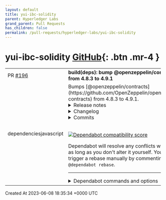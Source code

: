 ```yaml
---
layout: default
title: yui-ibc-solidity
parent: Hyperledger Labs
grand_parent: Pull Requests
has_children: false
permalink: /pull-requests/hyperledger-labs/yui-ibc-solidity
---
```


# yui-ibc-solidity <span class="fs-3 right-align">[GitHub](https://github.com/hyperledger-labs/yui-ibc-solidity){: .btn .mr-4 }</span>


<div>
    <table>
        <tr>
            <td>
                PR <a href="https://github.com/hyperledger-labs/yui-ibc-solidity/pull/196" class=".btn">#196</a>
            </td>
            <td>
                <b>
                    build(deps): bump @openzeppelin/contracts from 4.8.3 to 4.9.1
                </b>
            </td>
        </tr>
        <tr>
            <td>
                <span class="chip">dependencies</span><span class="chip">javascript</span>
            </td>
            <td>
                Bumps [@openzeppelin/contracts](https://github.com/OpenZeppelin/openzeppelin-contracts) from 4.8.3 to 4.9.1.
<details>
<summary>Release notes</summary>
<p><em>Sourced from <a href="https://github.com/OpenZeppelin/openzeppelin-contracts/releases"><code>@​openzeppelin/contracts</code>'s releases</a>.</em></p>
<blockquote>
<h2>v4.9.1</h2>
<blockquote>
<p><strong>Note</strong>
This release contains a fix for <a href="https://github.com/OpenZeppelin/openzeppelin-contracts/security/advisories/GHSA-5h3x-9wvq-w4m2">https://github.com/OpenZeppelin/openzeppelin-contracts/security/advisories/GHSA-5h3x-9wvq-w4m2</a>.</p>
</blockquote>
<ul>
<li><code>Governor</code>: Add a mechanism to restrict the address of the proposer using a suffix in the description.</li>
</ul>
<h2>v4.9.0</h2>
<ul>
<li><code>ReentrancyGuard</code>: Add a <code>_reentrancyGuardEntered</code> function to expose the guard status. (<a href="https://redirect.github.com/OpenZeppelin/openzeppelin-contracts/pull/3714">#3714</a>)</li>
<li><code>ERC721Wrapper</code>: add a new extension of the <code>ERC721</code> token which wraps an underlying token. Deposit and withdraw guarantee that the ownership of each token is backed by a corresponding underlying token with the same identifier. (<a href="https://redirect.github.com/OpenZeppelin/openzeppelin-contracts/pull/3863">#3863</a>)</li>
<li><code>EnumerableMap</code>: add a <code>keys()</code> function that returns an array containing all the keys. (<a href="https://redirect.github.com/OpenZeppelin/openzeppelin-contracts/pull/3920">#3920</a>)</li>
<li><code>Governor</code>: add a public <code>cancel(uint256)</code> function. (<a href="https://redirect.github.com/OpenZeppelin/openzeppelin-contracts/pull/3983">#3983</a>)</li>
<li><code>Governor</code>: Enable timestamp operation for blockchains without a stable block time. This is achieved by connecting a Governor's internal clock to match a voting token's EIP-6372 interface. (<a href="https://redirect.github.com/OpenZeppelin/openzeppelin-contracts/pull/3934">#3934</a>)</li>
<li><code>Strings</code>: add <code>equal</code> method. (<a href="https://redirect.github.com/OpenZeppelin/openzeppelin-contracts/pull/3774">#3774</a>)</li>
<li><code>IERC5313</code>: Add an interface for EIP-5313 that is now final. (<a href="https://redirect.github.com/OpenZeppelin/openzeppelin-contracts/pull/4013">#4013</a>)</li>
<li><code>IERC4906</code>: Add an interface for ERC-4906 that is now Final. (<a href="https://redirect.github.com/OpenZeppelin/openzeppelin-contracts/pull/4012">#4012</a>)</li>
<li><code>StorageSlot</code>: Add support for <code>string</code> and <code>bytes</code>. (<a href="https://redirect.github.com/OpenZeppelin/openzeppelin-contracts/pull/4008">#4008</a>)</li>
<li><code>Votes</code>, <code>ERC20Votes</code>, <code>ERC721Votes</code>: support timestamp checkpointing using EIP-6372. (<a href="https://redirect.github.com/OpenZeppelin/openzeppelin-contracts/pull/3934">#3934</a>)</li>
<li><code>ERC4626</code>: Add mitigation to the inflation attack through virtual shares and assets. (<a href="https://redirect.github.com/OpenZeppelin/openzeppelin-contracts/pull/3979">#3979</a>)</li>
<li><code>Strings</code>: add <code>toString</code> method for signed integers. (<a href="https://redirect.github.com/OpenZeppelin/openzeppelin-contracts/pull/3773">#3773</a>)</li>
<li><code>ERC20Wrapper</code>: Make the <code>underlying</code> variable private and add a public accessor. (<a href="https://redirect.github.com/OpenZeppelin/openzeppelin-contracts/pull/4029">#4029</a>)</li>
<li><code>EIP712</code>: add EIP-5267 support for better domain discovery. (<a href="https://redirect.github.com/OpenZeppelin/openzeppelin-contracts/pull/3969">#3969</a>)</li>
<li><code>AccessControlDefaultAdminRules</code>: Add an extension of <code>AccessControl</code> with additional security rules for the <code>DEFAULT_ADMIN_ROLE</code>. (<a href="https://redirect.github.com/OpenZeppelin/openzeppelin-contracts/pull/4009">#4009</a>)</li>
<li><code>SignatureChecker</code>: Add <code>isValidERC1271SignatureNow</code> for checking a signature directly against a smart contract using ERC-1271. (<a href="https://redirect.github.com/OpenZeppelin/openzeppelin-contracts/pull/3932">#3932</a>)</li>
<li><code>SafeERC20</code>: Add a <code>forceApprove</code> function to improve compatibility with tokens behaving like USDT. (<a href="https://redirect.github.com/OpenZeppelin/openzeppelin-contracts/pull/4067">#4067</a>)</li>
<li><code>ERC1967Upgrade</code>: removed contract-wide <code>oz-upgrades-unsafe-allow delegatecall</code> annotation, replaced by granular annotation in <code>UUPSUpgradeable</code>. (<a href="https://redirect.github.com/OpenZeppelin/openzeppelin-contracts/pull/3971">#3971</a>)</li>
<li><code>ERC20Wrapper</code>: self wrapping and deposit by the wrapper itself are now explicitly forbidden. (<a href="https://redirect.github.com/OpenZeppelin/openzeppelin-contracts/pull/4100">#4100</a>)</li>
<li><code>ECDSA</code>: optimize bytes32 computation by using assembly instead of <code>abi.encodePacked</code>. (<a href="https://redirect.github.com/OpenZeppelin/openzeppelin-contracts/pull/3853">#3853</a>)</li>
<li><code>ERC721URIStorage</code>: Emit ERC-4906 <code>MetadataUpdate</code> in <code>_setTokenURI</code>. (<a href="https://redirect.github.com/OpenZeppelin/openzeppelin-contracts/pull/4012">#4012</a>)</li>
<li><code>ShortStrings</code>: Added a library for handling short strings in a gas efficient way, with fallback to storage for longer strings. (<a href="https://redirect.github.com/OpenZeppelin/openzeppelin-contracts/pull/4023">#4023</a>)</li>
<li><code>SignatureChecker</code>: Allow return data length greater than 32 from EIP-1271 signers. (<a href="https://redirect.github.com/OpenZeppelin/openzeppelin-contracts/pull/4038">#4038</a>)</li>
<li><code>UUPSUpgradeable</code>: added granular <code>oz-upgrades-unsafe-allow-reachable</code> annotation to improve upgrade safety checks on latest version of the Upgrades Plugins (starting with <code>@openzeppelin/upgrades-core@1.21.0</code>). (<a href="https://redirect.github.com/OpenZeppelin/openzeppelin-contracts/pull/3971">#3971</a>)</li>
<li><code>Initializable</code>: optimize <code>_disableInitializers</code> by using <code>!=</code> instead of <code>&lt;</code>. (<a href="https://redirect.github.com/OpenZeppelin/openzeppelin-contracts/pull/3787">#3787</a>)</li>
<li><code>Ownable2Step</code>: make <code>acceptOwnership</code> public virtual to enable usecases that require overriding it. (<a href="https://redirect.github.com/OpenZeppelin/openzeppelin-contracts/pull/3960">#3960</a>)</li>
<li><code>UUPSUpgradeable.sol</code>: Change visibility to the functions <code>upgradeTo </code> and <code>upgradeToAndCall </code> from <code>external</code> to <code>public</code>. (<a href="https://redirect.github.com/OpenZeppelin/openzeppelin-contracts/pull/3959">#3959</a>)</li>
<li><code>TimelockController</code>: Add the <code>CallSalt</code> event to emit on operation schedule. (<a href="https://redirect.github.com/OpenZeppelin/openzeppelin-contracts/pull/4001">#4001</a>)</li>
<li>Reformatted codebase with latest version of Prettier Solidity. (<a href="https://redirect.github.com/OpenZeppelin/openzeppelin-contracts/pull/3898">#3898</a>)</li>
<li><code>Math</code>: optimize <code>log256</code> rounding check. (<a href="https://redirect.github.com/OpenZeppelin/openzeppelin-contracts/pull/3745">#3745</a>)</li>
<li><code>ERC20Votes</code>: optimize by using unchecked arithmetic. (<a href="https://redirect.github.com/OpenZeppelin/openzeppelin-contracts/pull/3748">#3748</a>)</li>
<li><code>Multicall</code>: annotate <code>multicall</code> function as upgrade safe to not raise a flag for its delegatecall. (<a href="https://redirect.github.com/OpenZeppelin/openzeppelin-contracts/pull/3961">#3961</a>)</li>
<li><code>ERC20Pausable</code>, <code>ERC721Pausable</code>, <code>ERC1155Pausable</code>: Add note regarding missing public pausing functionality (<a href="https://redirect.github.com/OpenZeppelin/openzeppelin-contracts/pull/4007">#4007</a>)</li>
<li><code>ECDSA</code>: Add a function <code>toDataWithIntendedValidatorHash</code> that encodes data with version 0x00 following EIP-191. (<a href="https://redirect.github.com/OpenZeppelin/openzeppelin-contracts/pull/4063">#4063</a>)</li>
<li><code>MerkleProof</code>: optimize by using unchecked arithmetic. (<a href="https://redirect.github.com/OpenZeppelin/openzeppelin-contracts/pull/3745">#3745</a>)</li>
</ul>
<h3>Breaking changes</h3>
<ul>
<li><code>EIP712</code>: Addition of ERC5267 support requires support for user defined value types, which was released in Solidity version 0.8.8. This requires a pragma change from <code>^0.8.0</code> to <code>^0.8.8</code>.</li>
<li><code>EIP712</code>: Optimization of the cache for the upgradeable version affects the way <code>name</code> and <code>version</code> are set. This is no longer done through an initializer, and is instead part of the implementation's constructor. As a consequence, all proxies using the same implementation will necessarily share the same <code>name</code> and <code>version</code>. Additionally, an implementation upgrade risks changing the EIP712 domain unless the same <code>name</code> and <code>version</code> are used when deploying the new implementation contract.</li>
</ul>
<h3>Deprecations</h3>
<!-- raw HTML omitted -->
</blockquote>
<p>... (truncated)</p>
</details>
<details>
<summary>Changelog</summary>
<p><em>Sourced from <a href="https://github.com/OpenZeppelin/openzeppelin-contracts/blob/v4.9.1/CHANGELOG.md"><code>@​openzeppelin/contracts</code>'s changelog</a>.</em></p>
<blockquote>
<h2>4.9.1 (2023-06-07)</h2>
<ul>
<li><code>Governor</code>: Add a mechanism to restrict the address of the proposer using a suffix in the description.</li>
</ul>
<h2>4.9.0 (2023-05-23)</h2>
<ul>
<li><code>ReentrancyGuard</code>: Add a <code>_reentrancyGuardEntered</code> function to expose the guard status. (<a href="https://redirect.github.com/OpenZeppelin/openzeppelin-contracts/pull/3714">#3714</a>)</li>
<li><code>ERC721Wrapper</code>: add a new extension of the <code>ERC721</code> token which wraps an underlying token. Deposit and withdraw guarantee that the ownership of each token is backed by a corresponding underlying token with the same identifier. (<a href="https://redirect.github.com/OpenZeppelin/openzeppelin-contracts/pull/3863">#3863</a>)</li>
<li><code>EnumerableMap</code>: add a <code>keys()</code> function that returns an array containing all the keys. (<a href="https://redirect.github.com/OpenZeppelin/openzeppelin-contracts/pull/3920">#3920</a>)</li>
<li><code>Governor</code>: add a public <code>cancel(uint256)</code> function. (<a href="https://redirect.github.com/OpenZeppelin/openzeppelin-contracts/pull/3983">#3983</a>)</li>
<li><code>Governor</code>: Enable timestamp operation for blockchains without a stable block time. This is achieved by connecting a Governor's internal clock to match a voting token's EIP-6372 interface. (<a href="https://redirect.github.com/OpenZeppelin/openzeppelin-contracts/pull/3934">#3934</a>)</li>
<li><code>Strings</code>: add <code>equal</code> method. (<a href="https://redirect.github.com/OpenZeppelin/openzeppelin-contracts/pull/3774">#3774</a>)</li>
<li><code>IERC5313</code>: Add an interface for EIP-5313 that is now final. (<a href="https://redirect.github.com/OpenZeppelin/openzeppelin-contracts/pull/4013">#4013</a>)</li>
<li><code>IERC4906</code>: Add an interface for ERC-4906 that is now Final. (<a href="https://redirect.github.com/OpenZeppelin/openzeppelin-contracts/pull/4012">#4012</a>)</li>
<li><code>StorageSlot</code>: Add support for <code>string</code> and <code>bytes</code>. (<a href="https://redirect.github.com/OpenZeppelin/openzeppelin-contracts/pull/4008">#4008</a>)</li>
<li><code>Votes</code>, <code>ERC20Votes</code>, <code>ERC721Votes</code>: support timestamp checkpointing using EIP-6372. (<a href="https://redirect.github.com/OpenZeppelin/openzeppelin-contracts/pull/3934">#3934</a>)</li>
<li><code>ERC4626</code>: Add mitigation to the inflation attack through virtual shares and assets. (<a href="https://redirect.github.com/OpenZeppelin/openzeppelin-contracts/pull/3979">#3979</a>)</li>
<li><code>Strings</code>: add <code>toString</code> method for signed integers. (<a href="https://redirect.github.com/OpenZeppelin/openzeppelin-contracts/pull/3773">#3773</a>)</li>
<li><code>ERC20Wrapper</code>: Make the <code>underlying</code> variable private and add a public accessor. (<a href="https://redirect.github.com/OpenZeppelin/openzeppelin-contracts/pull/4029">#4029</a>)</li>
<li><code>EIP712</code>: add EIP-5267 support for better domain discovery. (<a href="https://redirect.github.com/OpenZeppelin/openzeppelin-contracts/pull/3969">#3969</a>)</li>
<li><code>AccessControlDefaultAdminRules</code>: Add an extension of <code>AccessControl</code> with additional security rules for the <code>DEFAULT_ADMIN_ROLE</code>. (<a href="https://redirect.github.com/OpenZeppelin/openzeppelin-contracts/pull/4009">#4009</a>)</li>
<li><code>SignatureChecker</code>: Add <code>isValidERC1271SignatureNow</code> for checking a signature directly against a smart contract using ERC-1271. (<a href="https://redirect.github.com/OpenZeppelin/openzeppelin-contracts/pull/3932">#3932</a>)</li>
<li><code>SafeERC20</code>: Add a <code>forceApprove</code> function to improve compatibility with tokens behaving like USDT. (<a href="https://redirect.github.com/OpenZeppelin/openzeppelin-contracts/pull/4067">#4067</a>)</li>
<li><code>ERC1967Upgrade</code>: removed contract-wide <code>oz-upgrades-unsafe-allow delegatecall</code> annotation, replaced by granular annotation in <code>UUPSUpgradeable</code>. (<a href="https://redirect.github.com/OpenZeppelin/openzeppelin-contracts/pull/3971">#3971</a>)</li>
<li><code>ERC20Wrapper</code>: self wrapping and deposit by the wrapper itself are now explicitly forbidden. (<a href="https://redirect.github.com/OpenZeppelin/openzeppelin-contracts/pull/4100">#4100</a>)</li>
<li><code>ECDSA</code>: optimize bytes32 computation by using assembly instead of <code>abi.encodePacked</code>. (<a href="https://redirect.github.com/OpenZeppelin/openzeppelin-contracts/pull/3853">#3853</a>)</li>
<li><code>ERC721URIStorage</code>: Emit ERC-4906 <code>MetadataUpdate</code> in <code>_setTokenURI</code>. (<a href="https://redirect.github.com/OpenZeppelin/openzeppelin-contracts/pull/4012">#4012</a>)</li>
<li><code>ShortStrings</code>: Added a library for handling short strings in a gas efficient way, with fallback to storage for longer strings. (<a href="https://redirect.github.com/OpenZeppelin/openzeppelin-contracts/pull/4023">#4023</a>)</li>
<li><code>SignatureChecker</code>: Allow return data length greater than 32 from EIP-1271 signers. (<a href="https://redirect.github.com/OpenZeppelin/openzeppelin-contracts/pull/4038">#4038</a>)</li>
<li><code>UUPSUpgradeable</code>: added granular <code>oz-upgrades-unsafe-allow-reachable</code> annotation to improve upgrade safety checks on latest version of the Upgrades Plugins (starting with <code>@openzeppelin/upgrades-core@1.21.0</code>). (<a href="https://redirect.github.com/OpenZeppelin/openzeppelin-contracts/pull/3971">#3971</a>)</li>
<li><code>Initializable</code>: optimize <code>_disableInitializers</code> by using <code>!=</code> instead of <code>&lt;</code>. (<a href="https://redirect.github.com/OpenZeppelin/openzeppelin-contracts/pull/3787">#3787</a>)</li>
<li><code>Ownable2Step</code>: make <code>acceptOwnership</code> public virtual to enable usecases that require overriding it. (<a href="https://redirect.github.com/OpenZeppelin/openzeppelin-contracts/pull/3960">#3960</a>)</li>
<li><code>UUPSUpgradeable.sol</code>: Change visibility to the functions <code>upgradeTo </code> and <code>upgradeToAndCall </code> from <code>external</code> to <code>public</code>. (<a href="https://redirect.github.com/OpenZeppelin/openzeppelin-contracts/pull/3959">#3959</a>)</li>
<li><code>TimelockController</code>: Add the <code>CallSalt</code> event to emit on operation schedule. (<a href="https://redirect.github.com/OpenZeppelin/openzeppelin-contracts/pull/4001">#4001</a>)</li>
<li>Reformatted codebase with latest version of Prettier Solidity. (<a href="https://redirect.github.com/OpenZeppelin/openzeppelin-contracts/pull/3898">#3898</a>)</li>
<li><code>Math</code>: optimize <code>log256</code> rounding check. (<a href="https://redirect.github.com/OpenZeppelin/openzeppelin-contracts/pull/3745">#3745</a>)</li>
<li><code>ERC20Votes</code>: optimize by using unchecked arithmetic. (<a href="https://redirect.github.com/OpenZeppelin/openzeppelin-contracts/pull/3748">#3748</a>)</li>
<li><code>Multicall</code>: annotate <code>multicall</code> function as upgrade safe to not raise a flag for its delegatecall. (<a href="https://redirect.github.com/OpenZeppelin/openzeppelin-contracts/pull/3961">#3961</a>)</li>
<li><code>ERC20Pausable</code>, <code>ERC721Pausable</code>, <code>ERC1155Pausable</code>: Add note regarding missing public pausing functionality (<a href="https://redirect.github.com/OpenZeppelin/openzeppelin-contracts/pull/4007">#4007</a>)</li>
<li><code>ECDSA</code>: Add a function <code>toDataWithIntendedValidatorHash</code> that encodes data with version 0x00 following EIP-191. (<a href="https://redirect.github.com/OpenZeppelin/openzeppelin-contracts/pull/4063">#4063</a>)</li>
<li><code>MerkleProof</code>: optimize by using unchecked arithmetic. (<a href="https://redirect.github.com/OpenZeppelin/openzeppelin-contracts/pull/3745">#3745</a>)</li>
</ul>
<h3>Breaking changes</h3>
<ul>
<li><code>EIP712</code>: Addition of ERC5267 support requires support for user defined value types, which was released in Solidity version 0.8.8. This requires a pragma change from <code>^0.8.0</code> to <code>^0.8.8</code>.</li>
<li><code>EIP712</code>: Optimization of the cache for the upgradeable version affects the way <code>name</code> and <code>version</code> are set. This is no longer done through an initializer, and is instead part of the implementation's constructor. As a consequence, all proxies using the same implementation will necessarily share the same <code>name</code> and <code>version</code>. Additionally, an implementation upgrade risks changing the EIP712 domain unless the same <code>name</code> and <code>version</code> are used when deploying the new implementation contract.</li>
</ul>
<h3>Deprecations</h3>
<ul>
<li><code>ERC20Permit</code>: Added the file <code>IERC20Permit.sol</code> and <code>ERC20Permit.sol</code> and deprecated <code>draft-IERC20Permit.sol</code> and <code>draft-ERC20Permit.sol</code> since <a href="https://eips.ethereum.org/EIPS/eip-2612">EIP-2612</a> is no longer a Draft. Developers are encouraged to update their imports. (<a href="https://redirect.github.com/OpenZeppelin/openzeppelin-contracts/pull/3793">#3793</a>)</li>
</ul>
<!-- raw HTML omitted -->
</blockquote>
<p>... (truncated)</p>
</details>
<details>
<summary>Commits</summary>
<ul>
<li><a href="https://github.com/OpenZeppelin/openzeppelin-contracts/commit/281550b71c3df9a83e6b80ceefc700852c287570"><code>281550b</code></a> Release v4.9.1 (<a href="https://redirect.github.com/OpenZeppelin/openzeppelin-contracts/issues/4321">#4321</a>)</li>
<li><a href="https://github.com/OpenZeppelin/openzeppelin-contracts/commit/33ff9b086dab790e87948f6007aa4b00bf5252cc"><code>33ff9b0</code></a> Merge pull request from GHSA-5h3x-9wvq-w4m2</li>
<li><a href="https://github.com/OpenZeppelin/openzeppelin-contracts/commit/fa3a30a580e87dbc4f3a7693296901c0b83f06aa"><code>fa3a30a</code></a> Fix typo in crosschain.adoc</li>
<li><a href="https://github.com/OpenZeppelin/openzeppelin-contracts/commit/4e6deb3c56c8b054396836f52bff9c67fde766e7"><code>4e6deb3</code></a> Fix import substitution for docs examples</li>
<li><a href="https://github.com/OpenZeppelin/openzeppelin-contracts/commit/819820517d70820f80a12dd835099c32d7cebb9b"><code>8198205</code></a> Fix doc MyGovernor example doesn't compile (<a href="https://redirect.github.com/OpenZeppelin/openzeppelin-contracts/issues/4282">#4282</a>)</li>
<li><a href="https://github.com/OpenZeppelin/openzeppelin-contracts/commit/a6e267169036f90d4244683d9709e3190622c9f6"><code>a6e2671</code></a> Fix release merge script (<a href="https://redirect.github.com/OpenZeppelin/openzeppelin-contracts/issues/4273">#4273</a>)</li>
<li><a href="https://github.com/OpenZeppelin/openzeppelin-contracts/commit/54b3f14346da01ba0d159114b399197fea8b7cda"><code>54b3f14</code></a> Release v4.9.0 (<a href="https://redirect.github.com/OpenZeppelin/openzeppelin-contracts/issues/4272">#4272</a>)</li>
<li><a href="https://github.com/OpenZeppelin/openzeppelin-contracts/commit/813cc2b79d2822059dd507705953a0fb1e67e48a"><code>813cc2b</code></a> Exit release candidate</li>
<li><a href="https://github.com/OpenZeppelin/openzeppelin-contracts/commit/4f7047ceecfadd5e3132182ea54a2616f732d667"><code>4f7047c</code></a> Release v4.9.0 (rc) (<a href="https://redirect.github.com/OpenZeppelin/openzeppelin-contracts/issues/4243">#4243</a>)</li>
<li><a href="https://github.com/OpenZeppelin/openzeppelin-contracts/commit/a43069e841c4a650448ef999d8842ceecf274f71"><code>a43069e</code></a> Reduce frequency of version comment updates (<a href="https://redirect.github.com/OpenZeppelin/openzeppelin-contracts/issues/4244">#4244</a>)</li>
<li>Additional commits viewable in <a href="https://github.com/OpenZeppelin/openzeppelin-contracts/compare/v4.8.3...v4.9.1">compare view</a></li>
</ul>
</details>
<br />


[![Dependabot compatibility score](https://dependabot-badges.githubapp.com/badges/compatibility_score?dependency-name=@openzeppelin/contracts&package-manager=npm_and_yarn&previous-version=4.8.3&new-version=4.9.1)](https://docs.github.com/en/github/managing-security-vulnerabilities/about-dependabot-security-updates#about-compatibility-scores)

Dependabot will resolve any conflicts with this PR as long as you don't alter it yourself. You can also trigger a rebase manually by commenting `@dependabot rebase`.

[//]: # (dependabot-automerge-start)
[//]: # (dependabot-automerge-end)

---

<details>
<summary>Dependabot commands and options</summary>
<br />

You can trigger Dependabot actions by commenting on this PR:
- `@dependabot rebase` will rebase this PR
- `@dependabot recreate` will recreate this PR, overwriting any edits that have been made to it
- `@dependabot merge` will merge this PR after your CI passes on it
- `@dependabot squash and merge` will squash and merge this PR after your CI passes on it
- `@dependabot cancel merge` will cancel a previously requested merge and block automerging
- `@dependabot reopen` will reopen this PR if it is closed
- `@dependabot close` will close this PR and stop Dependabot recreating it. You can achieve the same result by closing it manually
- `@dependabot ignore this major version` will close this PR and stop Dependabot creating any more for this major version (unless you reopen the PR or upgrade to it yourself)
- `@dependabot ignore this minor version` will close this PR and stop Dependabot creating any more for this minor version (unless you reopen the PR or upgrade to it yourself)
- `@dependabot ignore this dependency` will close this PR and stop Dependabot creating any more for this dependency (unless you reopen the PR or upgrade to it yourself)
You can disable automated security fix PRs for this repo from the [Security Alerts page](https://github.com/hyperledger-labs/yui-ibc-solidity/network/alerts).

</details>
            </td>
        </tr>
    </table>
    <div class="right-align">
        Created At 2023-06-08 18:35:34 +0000 UTC
    </div>
</div>

